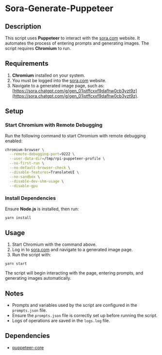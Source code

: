 # Sora-Generate-Puppeteer

## Description

This script uses **Puppeteer** to interact with the [sora.com](https://sora.com) website. It automates the process of entering prompts and generating images. The script requires **Chromium** to run.

## Requirements

1. **Chromium** installed on your system.
2. You must be logged into the [sora.com](https://sora.com) website.
3. Navigate to a generated image page, such as:  
   [https://sora.chatgpt.com/g/gen_01jstffcxxf9dafhw0cb3yzt9z](https://sora.chatgpt.com/g/gen_01jstffcxxf9dafhw0cb3yzt9z).

## Setup

### Start Chromium with Remote Debugging

Run the following command to start Chromium with remote debugging enabled:

```bash
chromium-browser \
  --remote-debugging-port=9222 \
  --user-data-dir=/tmp/rpi-puppeteer-profile \
  --no-first-run \
  --no-default-browser-check \
  --disable-features=TranslateUI \
  --no-sandbox \
  --disable-dev-shm-usage \
  --disable-gpu
```

### Install Dependencies

Ensure **Node.js** is installed, then run:

```bash
yarn install
```

## Usage

1. Start Chromium with the command above.
2. Log in to [sora.com](https://sora.com) and navigate to a generated image page.
3. Run the script with:

```bash
yarn start
```

The script will begin interacting with the page, entering prompts, and generating images automatically.

## Notes

- Prompts and variables used by the script are configured in the `prompts.json` file.
- Ensure the `prompts.json` file is correctly set up before running the script.
- Logs of operations are saved in the `logs.log` file.

## Dependencies

- [puppeteer-core](https://www.npmjs.com/package/puppeteer-core)

